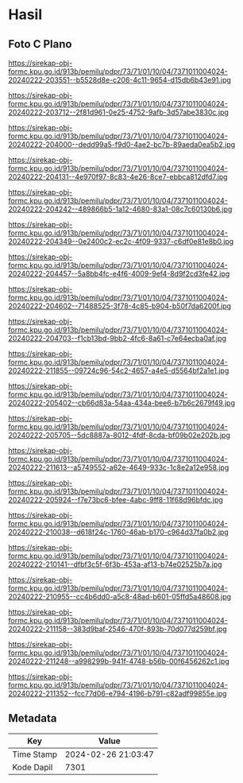 # Hasil

## Foto C Plano

https://sirekap-obj-formc.kpu.go.id/913b/pemilu/pdpr/73/71/01/10/04/7371011004024-20240222-203551--b5528d8e-c206-4c11-9654-d15db6b43e91.jpg

https://sirekap-obj-formc.kpu.go.id/913b/pemilu/pdpr/73/71/01/10/04/7371011004024-20240222-203712--2f81d961-0e25-4752-9afb-3d57abe3830c.jpg

https://sirekap-obj-formc.kpu.go.id/913b/pemilu/pdpr/73/71/01/10/04/7371011004024-20240222-204000--dedd99a5-f9d0-4ae2-bc7b-89aeda0ea5b2.jpg

https://sirekap-obj-formc.kpu.go.id/913b/pemilu/pdpr/73/71/01/10/04/7371011004024-20240222-204131--4e970f97-8c83-4e26-8ce7-ebbca812dfd7.jpg

https://sirekap-obj-formc.kpu.go.id/913b/pemilu/pdpr/73/71/01/10/04/7371011004024-20240222-204242--489866b5-1a12-4680-83a1-08c7c60130b6.jpg

https://sirekap-obj-formc.kpu.go.id/913b/pemilu/pdpr/73/71/01/10/04/7371011004024-20240222-204349--0e2400c2-ec2c-4f09-9337-c6df0e81e8b0.jpg

https://sirekap-obj-formc.kpu.go.id/913b/pemilu/pdpr/73/71/01/10/04/7371011004024-20240222-204457--5a8bb4fc-e4f6-4009-9ef4-8d9f2cd3fe42.jpg

https://sirekap-obj-formc.kpu.go.id/913b/pemilu/pdpr/73/71/01/10/04/7371011004024-20240222-204602--71488525-3f78-4c85-b904-b50f7da6200f.jpg

https://sirekap-obj-formc.kpu.go.id/913b/pemilu/pdpr/73/71/01/10/04/7371011004024-20240222-204703--f1cb13bd-9bb2-4fc6-8a61-c7e64ecba0af.jpg

https://sirekap-obj-formc.kpu.go.id/913b/pemilu/pdpr/73/71/01/10/04/7371011004024-20240222-211855--09724c96-54c2-4657-a4e5-d5564bf2a1e1.jpg

https://sirekap-obj-formc.kpu.go.id/913b/pemilu/pdpr/73/71/01/10/04/7371011004024-20240222-205402--cb66d83a-54aa-434a-bee6-b7b6c2679f49.jpg

https://sirekap-obj-formc.kpu.go.id/913b/pemilu/pdpr/73/71/01/10/04/7371011004024-20240222-205705--5dc8887a-8012-4fdf-8cda-bf09b02e202b.jpg

https://sirekap-obj-formc.kpu.go.id/913b/pemilu/pdpr/73/71/01/10/04/7371011004024-20240222-211613--a5749552-a62e-4649-933c-1c8e2a12e958.jpg

https://sirekap-obj-formc.kpu.go.id/913b/pemilu/pdpr/73/71/01/10/04/7371011004024-20240222-205924--f7e73bc6-bfee-4abc-9ff8-11f68d96bfdc.jpg

https://sirekap-obj-formc.kpu.go.id/913b/pemilu/pdpr/73/71/01/10/04/7371011004024-20240222-210038--d618f24c-1760-46ab-b170-c964d37fa0b2.jpg

https://sirekap-obj-formc.kpu.go.id/913b/pemilu/pdpr/73/71/01/10/04/7371011004024-20240222-210141--dfbf3c5f-6f3b-453a-af13-b74e02525b7a.jpg

https://sirekap-obj-formc.kpu.go.id/913b/pemilu/pdpr/73/71/01/10/04/7371011004024-20240222-210955--cc4b6dd0-a5c8-48ad-b601-05ffd5a48608.jpg

https://sirekap-obj-formc.kpu.go.id/913b/pemilu/pdpr/73/71/01/10/04/7371011004024-20240222-211158--383d9baf-2546-470f-893b-70d077d259bf.jpg

https://sirekap-obj-formc.kpu.go.id/913b/pemilu/pdpr/73/71/01/10/04/7371011004024-20240222-211248--a998299b-941f-4748-b56b-00f6456262c1.jpg

https://sirekap-obj-formc.kpu.go.id/913b/pemilu/pdpr/73/71/01/10/04/7371011004024-20240222-211352--fcc77d06-e794-4196-b791-c82adf99855e.jpg


## Metadata

| Key        | Value               |
| ---------- | ------------------- |
| Time Stamp | 2024-02-26 21:03:47 |
| Kode Dapil | 7301                |



